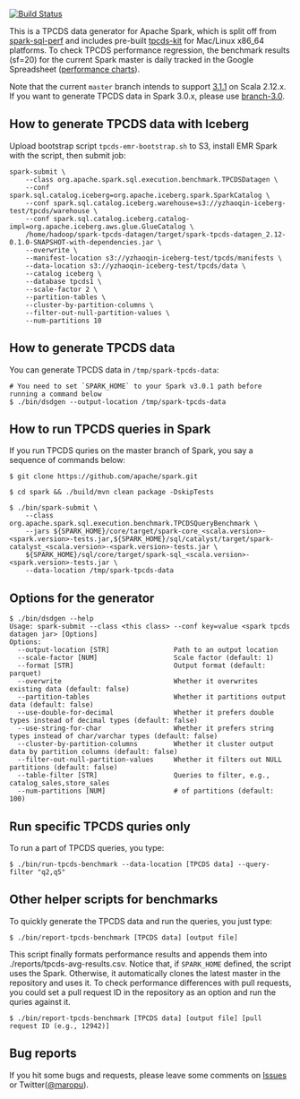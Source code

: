 [![Build Status](https://travis-ci.org/maropu/spark-tpcds-datagen.svg?branch=master)](https://travis-ci.org/maropu/spark-tpcds-datagen)

This is a TPCDS data generator for Apache Spark, which is split off from [spark-sql-perf](https://github.com/databricks/spark-sql-perf)
and includes pre-built [tpcds-kit](https://github.com/davies/tpcds-kit) for Mac/Linux x86_64 platforms.
To check TPCDS performance regression, the benchmark results (sf=20) for the current Spark master
is daily tracked in the Google Spreadsheet ([performance charts](https://docs.google.com/spreadsheets/d/1V8xoKR9ElU-rOXMH84gb5BbLEw0XAPTJY8c8aZeIqus/edit?usp=sharing)).

Note that the current `master` branch intends to support [3.1.1](https://downloads.apache.org/spark/spark-3.1.1) on Scala 2.12.x. If you want to generate TPCDS data in Spark 3.0.x, please use [branch-3.0](https://github.com/maropu/spark-tpcds-datagen/tree/branch-3.0).

## How to generate TPCDS data with Iceberg

Upload bootstrap script `tpcds-emr-bootstrap.sh` to S3, install EMR Spark with the script, then submit job:

```shell
spark-submit \
    --class org.apache.spark.sql.execution.benchmark.TPCDSDatagen \
    --conf spark.sql.catalog.iceberg=org.apache.iceberg.spark.SparkCatalog \
    --conf spark.sql.catalog.iceberg.warehouse=s3://yzhaoqin-iceberg-test/tpcds/warehouse \
    --conf spark.sql.catalog.iceberg.catalog-impl=org.apache.iceberg.aws.glue.GlueCatalog \
    /home/hadoop/spark-tpcds-datagen/target/spark-tpcds-datagen_2.12-0.1.0-SNAPSHOT-with-dependencies.jar \
    --overwrite \
    --manifest-location s3://yzhaoqin-iceberg-test/tpcds/manifests \
    --data-location s3://yzhaoqin-iceberg-test/tpcds/data \
    --catalog iceberg \
    --database tpcds1 \
    --scale-factor 2 \
    --partition-tables \
    --cluster-by-partition-columns \
    --filter-out-null-partition-values \
    --num-partitions 10
```

## How to generate TPCDS data

You can generate TPCDS data in `/tmp/spark-tpcds-data`:

    # You need to set `SPARK_HOME` to your Spark v3.0.1 path before running a command below
    $ ./bin/dsdgen --output-location /tmp/spark-tpcds-data

## How to run TPCDS queries in Spark

If you run TPCDS quries on the master branch of Spark, you say a sequence of commands below:

    $ git clone https://github.com/apache/spark.git

    $ cd spark && ./build/mvn clean package -DskipTests

    $ ./bin/spark-submit \
        --class org.apache.spark.sql.execution.benchmark.TPCDSQueryBenchmark \
        --jars ${SPARK_HOME}/core/target/spark-core_<scala.version>-<spark.version>-tests.jar,${SPARK_HOME}/sql/catalyst/target/spark-catalyst_<scala.version>-<spark.version>-tests.jar \
        ${SPARK_HOME}/sql/core/target/spark-sql_<scala.version>-<spark.version>-tests.jar \
        --data-location /tmp/spark-tpcds-data

## Options for the generator

    $ ./bin/dsdgen --help
    Usage: spark-submit --class <this class> --conf key=value <spark tpcds datagen jar> [Options]
    Options:
      --output-location [STR]                Path to an output location
      --scale-factor [NUM]                   Scale factor (default: 1)
      --format [STR]                         Output format (default: parquet)
      --overwrite                            Whether it overwrites existing data (default: false)
      --partition-tables                     Whether it partitions output data (default: false)
      --use-double-for-decimal               Whether it prefers double types instead of decimal types (default: false)
      --use-string-for-char                  Whether it prefers string types instead of char/varchar types (default: false)
      --cluster-by-partition-columns         Whether it cluster output data by partition columns (default: false)
      --filter-out-null-partition-values     Whether it filters out NULL partitions (default: false)
      --table-filter [STR]                   Queries to filter, e.g., catalog_sales,store_sales
      --num-partitions [NUM]                 # of partitions (default: 100)

## Run specific TPCDS quries only

To run a part of TPCDS queries, you type:

    $ ./bin/run-tpcds-benchmark --data-location [TPCDS data] --query-filter "q2,q5"

## Other helper scripts for benchmarks

To quickly generate the TPCDS data and run the queries, you just type:

    $ ./bin/report-tpcds-benchmark [TPCDS data] [output file]

This script finally formats performance results and appends them into ./reports/tpcds-avg-results.csv.
Notice that, if `SPARK_HOME` defined, the script uses the Spark.
Otherwise, it automatically clones the latest master in the repository and uses it.
To check performance differences with pull requests, you could set a pull request ID in the repository as an option
and run the quries against it.

    $ ./bin/report-tpcds-benchmark [TPCDS data] [output file] [pull request ID (e.g., 12942)]

## Bug reports

If you hit some bugs and requests, please leave some comments on [Issues](https://github.com/maropu/spark-sql-server/issues)
or Twitter([@maropu](http://twitter.com/#!/maropu)).

